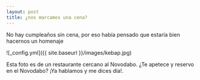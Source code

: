 ```yaml
---
layout: post
title: ¿nos marcamos una cena?
---
```


No hay cumpleaños sin cena, por eso había pensado que estaría bien hacernos un homenaje

![_config.yml]({{ site.baseurl }}/images/kebap.jpg)

Esta foto es de un restaurante cercano al Novodabo. ¿Te apetece y reservo en el Novodabo? ¡Ya hablamos y me dices día!.
